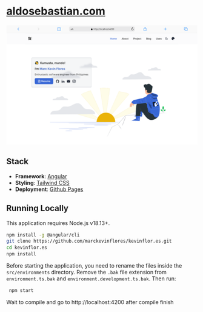 # [aldosebastian.com](https://aldosebastian.com)


<picture>
  <source media="(prefers-color-scheme: dark)" srcset="./preview-dark.png">
  <source media="(prefers-color-scheme: light)" srcset="./preview.png">
  <img alt="Website preview" src="./preview.png">
</picture>

## Stack
- **Framework**: [Angular](https://angular.dev/)
- **Styling**: [Tailwind CSS](https://tailwindcss.com/)
- **Deployment**: [Github Pages](https://pages.github.com/)

## Running Locally

This application requires Node.js v18.13+.

```bash
npm install -g @angular/cli
git clone https://github.com/marckevinflores/kevinflor.es.git
cd kevinflor.es
npm install
```

Before starting the application, you need to rename the files inside the `src/environments` directory. Remove the `.bak` file extension from `environment.ts.bak` and `environment.development.ts.bak`. Then run:
```bash
 npm start
```

Wait to compile and go to http://localhost:4200 after compile finish

